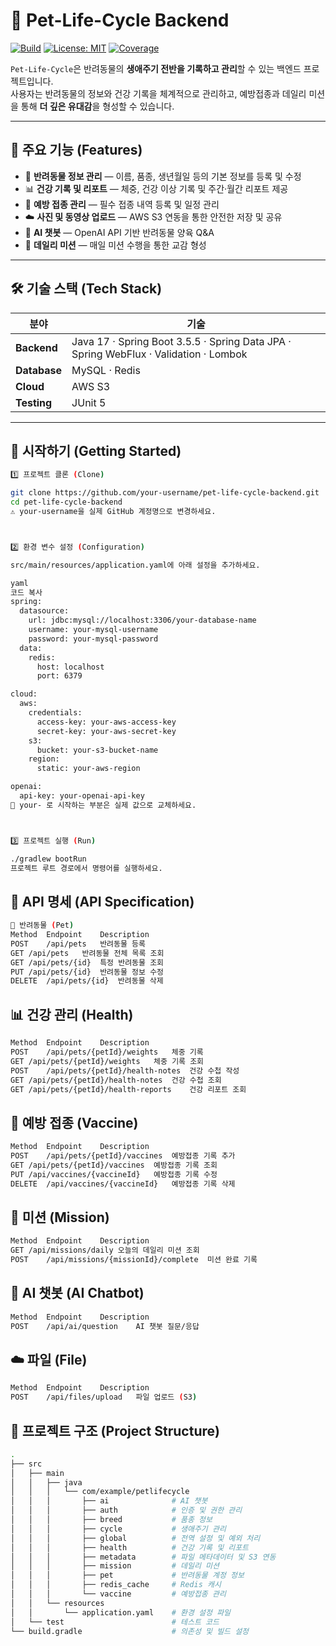 # 🐾 Pet-Life-Cycle Backend

[![Build](https://img.shields.io/github/actions/workflow/status/your-username/pet-life-cycle-backend/gradle.yml?branch=main)](https://github.com/your-username/pet-life-cycle-backend/actions)
[![License: MIT](https://img.shields.io/badge/License-MIT-blue.svg)](./LICENSE)
[![Coverage](https://img.shields.io/badge/Coverage-80%25-green)](#)

`Pet-Life-Cycle`은 반려동물의 **생애주기 전반을 기록하고 관리**할 수 있는 백엔드 프로젝트입니다.  
사용자는 반려동물의 정보와 건강 기록을 체계적으로 관리하고, 예방접종과 데일리 미션을 통해 **더 깊은 유대감**을 형성할 수 있습니다.

---

## 🌟 주요 기능 (Features)

- 🐾 **반려동물 정보 관리** — 이름, 품종, 생년월일 등의 기본 정보를 등록 및 수정  
- 📊 **건강 기록 및 리포트** — 체중, 건강 이상 기록 및 주간·월간 리포트 제공  
- 💉 **예방 접종 관리** — 필수 접종 내역 등록 및 일정 관리  
- ☁️ **사진 및 동영상 업로드** — AWS S3 연동을 통한 안전한 저장 및 공유  
- 🤖 **AI 챗봇** — OpenAI API 기반 반려동물 양육 Q&A  
- 🎯 **데일리 미션** — 매일 미션 수행을 통한 교감 형성  

---

## 🛠️ 기술 스택 (Tech Stack)

| 분야             | 기술                                                                 |
|------------------|----------------------------------------------------------------------|
| **Backend**      | Java 17 · Spring Boot 3.5.5 · Spring Data JPA · Spring WebFlux · Validation · Lombok |
| **Database**     | MySQL · Redis                                                        |
| **Cloud**        | AWS S3                                                               |
| **Testing**      | JUnit 5                                                              |

---



## 🚀 시작하기 (Getting Started)
```bash
1️⃣ 프로젝트 클론 (Clone)

git clone https://github.com/your-username/pet-life-cycle-backend.git
cd pet-life-cycle-backend
⚠️ your-username을 실제 GitHub 계정명으로 변경하세요.



2️⃣ 환경 변수 설정 (Configuration)

src/main/resources/application.yaml에 아래 설정을 추가하세요.

yaml
코드 복사
spring:
  datasource:
    url: jdbc:mysql://localhost:3306/your-database-name
    username: your-mysql-username
    password: your-mysql-password
  data:
    redis:
      host: localhost
      port: 6379

cloud:
  aws:
    credentials:
      access-key: your-aws-access-key
      secret-key: your-aws-secret-key
    s3:
      bucket: your-s3-bucket-name
    region:
      static: your-aws-region

openai:
  api-key: your-openai-api-key
📝 your- 로 시작하는 부분은 실제 값으로 교체하세요.



3️⃣ 프로젝트 실행 (Run)

./gradlew bootRun
프로젝트 루트 경로에서 명령어를 실행하세요.
```


## 📝 API 명세 (API Specification)
```bash
🐾 반려동물 (Pet)
Method	Endpoint	Description
POST	/api/pets	반려동물 등록
GET	/api/pets	반려동물 전체 목록 조회
GET	/api/pets/{id}	특정 반려동물 조회
PUT	/api/pets/{id}	반려동물 정보 수정
DELETE	/api/pets/{id}	반려동물 삭제
```


## 📊 건강 관리 (Health)
```bash
Method	Endpoint	Description
POST	/api/pets/{petId}/weights	체중 기록
GET	/api/pets/{petId}/weights	체중 기록 조회
POST	/api/pets/{petId}/health-notes	건강 수첩 작성
GET	/api/pets/{petId}/health-notes	건강 수첩 조회
GET	/api/pets/{petId}/health-reports	건강 리포트 조회
```


## 💉 예방 접종 (Vaccine)
```bash
Method	Endpoint	Description
POST	/api/pets/{petId}/vaccines	예방접종 기록 추가
GET	/api/pets/{petId}/vaccines	예방접종 기록 조회
PUT	/api/vaccines/{vaccineId}	예방접종 기록 수정
DELETE	/api/vaccines/{vaccineId}	예방접종 기록 삭제
```


## 🎯 미션 (Mission)
```bash
Method	Endpoint	Description
GET	/api/missions/daily	오늘의 데일리 미션 조회
POST	/api/missions/{missionId}/complete	미션 완료 기록
```


## 🤖 AI 챗봇 (AI Chatbot)
```bash
Method	Endpoint	Description
POST	/api/ai/question	AI 챗봇 질문/응답
```


## ☁️ 파일 (File)
```bash
Method	Endpoint	Description
POST	/api/files/upload	파일 업로드 (S3)
```


## 📁 프로젝트 구조 (Project Structure)
```bash
.
├── src
│   ├── main
│   │   ├── java
│   │   │   └── com/example/petlifecycle
│   │   │       ├── ai              # AI 챗봇
│   │   │       ├── auth            # 인증 및 권한 관리
│   │   │       ├── breed           # 품종 정보
│   │   │       ├── cycle           # 생애주기 관리
│   │   │       ├── global          # 전역 설정 및 예외 처리
│   │   │       ├── health          # 건강 기록 및 리포트
│   │   │       ├── metadata        # 파일 메타데이터 및 S3 연동
│   │   │       ├── mission         # 데일리 미션
│   │   │       ├── pet             # 반려동물 계정 정보
│   │   │       ├── redis_cache     # Redis 캐시
│   │   │       └── vaccine         # 예방접종 관리
│   │   └── resources
│   │       └── application.yaml    # 환경 설정 파일
│   └── test                        # 테스트 코드
└── build.gradle                    # 의존성 및 빌드 설정
```
